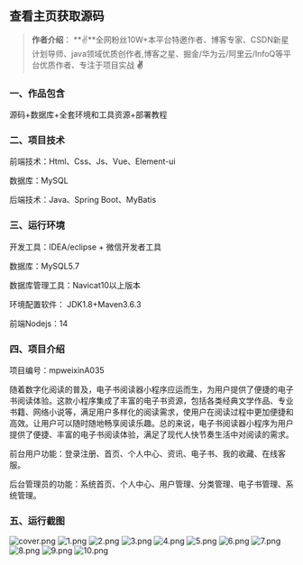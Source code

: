  
## 查看主页获取源码

> **作者介绍**： **✌**全网粉丝10W+本平台特邀作者、博客专家、CSDN新星计划导师、java领域优质创作者,博客之星、掘金/华为云/阿里云/InfoQ等平台优质作者、专注于项目实战 **✌**

  

### 一、作品包含

源码+数据库+全套环境和工具资源+部署教程

### 二、项目技术

前端技术：Html、Css、Js、Vue、Element-ui

数据库：MySQL

后端技术：Java、Spring Boot、MyBatis

  

### 三、运行环境

开发工具：IDEA/eclipse + 微信开发者工具

数据库：MySQL5.7

数据库管理工具：Navicat10以上版本

环境配置软件： JDK1.8+Maven3.6.3

前端Nodejs：14


### 四、项目介绍
项目编号：mpweixinA035

随着数字化阅读的普及，电子书阅读器小程序应运而生，为用户提供了便捷的电子书阅读体验。这款小程序集成了丰富的电子书资源，包括各类经典文学作品、专业书籍、网络小说等，满足用户多样化的阅读需求，使用户在阅读过程中更加便捷和高效。让用户可以随时随地畅享阅读乐趣。总的来说，电子书阅读器小程序为用户提供了便捷、丰富的电子书阅读体验，满足了现代人快节奏生活中对阅读的需求。

前台用户功能：登录注册、首页、个人中心、资讯、电子书、我的收藏、在线客服。

后台管理员的功能：系统首页、个人中心、用户管理、分类管理、电子书管理、系统管理。

### 五、运行截图

![cover.png](./cover.png)
![1.png](./1.png)
![2.png](./2.png)
![3.png](./3.png)
![4.png](./4.png)
![5.png](./5.png)
![6.png](./6.png)
![7.png](./7.png)
![8.png](./8.png)
![9.png](./9.png)
![10.png](./10.png)




  
